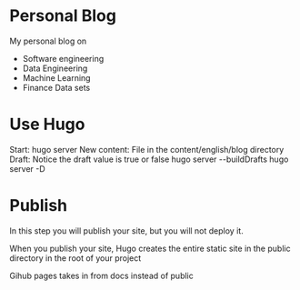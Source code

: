 # Personal Blog
My personal blog on
* Software engineering
* Data Engineering
* Machine Learning
* Finance Data sets

# Use Hugo
Start: hugo server
New content: File in the content/english/blog directory
Draft: Notice the draft value is true or false
hugo server --buildDrafts
hugo server -D

# Publish
In this step you will publish your site, but you will not deploy it.

When you publish your site, Hugo creates the entire static site in the public directory in the root of your project

Gihub pages takes in from docs instead of public
